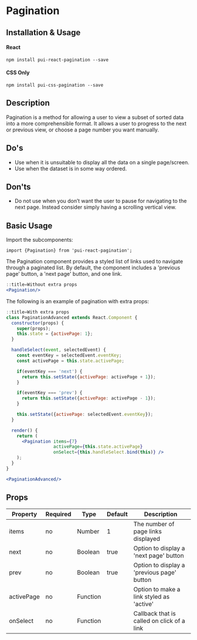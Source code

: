 # Pagination

## Installation & Usage

#### React
`npm install pui-react-pagination --save`

#### CSS Only
`npm install pui-css-pagination --save`

## Description
Pagination is a method for allowing a user to view a subset of sorted data into a more comprehensible format. It allows a user to progress to the next or previous view, or choose a page number you want manually.

## Do's
- Use when it is unsuitable to display all the data on a single page/screen.
- Use when the dataset is in some way ordered.

## Don'ts
- Do not use when you don’t want the user to pause for navigating to the next page. Instead consider simply having a scrolling vertical view.

## Basic Usage

Import the subcomponents:

```
import {Pagination} from 'pui-react-pagination';
```

The Pagination component provides a styled list of links used to navigate through a paginated list.  By default,
the component includes a 'previous page' button, a 'next page' button, and one link.

```jsx
::title=Without extra props
<Pagination/>
```

The following is an example of pagination with extra props:

```jsx
::title=With extra props
class PaginationAdvanced extends React.Component {
  constructor(props) {
    super(props);
    this.state = {activePage: 1};
  }

  handleSelect(event, selectedEvent) {
    const eventKey = selectedEvent.eventKey;
    const activePage = this.state.activePage;

    if(eventKey === 'next') {
      return this.setState({activePage: activePage + 1});
    }

    if(eventKey === 'prev') {
      return this.setState({activePage: activePage - 1});
    }

    this.setState({activePage: selectedEvent.eventKey});
  }

  render() {
    return (
      <Pagination items={7}
                  activePage={this.state.activePage}
                  onSelect={this.handleSelect.bind(this)} />
    );
  }
}

<PaginationAdvanced/>
```


## Props

Property | Required | Type | Default | Description
---------|----------|------|---------|------------
items      | no | Number   | 1    | The number of page links displayed
next       | no | Boolean  | true | Option to display a 'next page' button
prev       | no | Boolean  | true | Option to display a 'previous page' button
activePage | no | Function |      | Option to make a link styled as 'active'
onSelect   | no | Function |      | Callback that is called on click of a link
